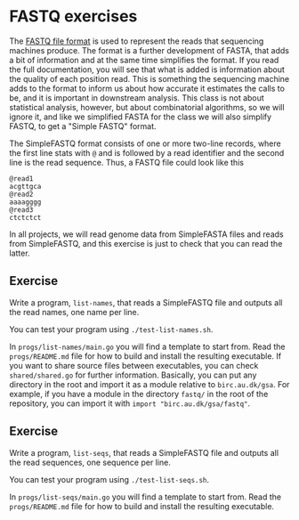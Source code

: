 # FASTQ exercises

The [FASTQ file format](https://en.wikipedia.org/wiki/FASTQ_format) is used to represent the reads that sequencing machines produce. The format is a further development of FASTA, that adds a bit of information and at the same time simplifies the format. If you read the full documentation, you will see that what is added is information about the quality of each position read. This is something the sequencing machine adds to the format to inform us about how accurate it estimates the calls to be, and it is important in downstream analysis. This class is not about statistical analysis, however, but about combinatorial algorithms, so we will ignore it, and like we simplified FASTA for the class we will also simplify FASTQ, to get a "Simple FASTQ" format.

The SimpleFASTQ format consists of one or more two-line records, where the first line stats with `@` and is followed by a read identifier and the second line is the read sequence. Thus, a FASTQ file could look like this

```
@read1
acgttgca
@read2
aaaagggg
@read3
ctctctct
```

In all projects, we will read genome data from SimpleFASTA files and reads from SimpleFASTQ, and this exercise is just to check that you can read the latter.

## Exercise

Write a program, `list-names`, that reads a SimpleFASTQ file and outputs all the read names, one name per line.

You can test your program using `./test-list-names.sh`.


In `progs/list-names/main.go` you will find a template to start from. Read the `progs/README.md` file for how to build and install the resulting executable. If you want to share source files between executables, you can check `shared/shared.go` for further information. Basically, you can put any directory in the root and import it as a module relative to `birc.au.dk/gsa`. For example, if you have a module in the directory `fastq/` in the root of the repository, you can import it with `import "birc.au.dk/gsa/fastq"`.


## Exercise

Write a program, `list-seqs`, that reads a SimpleFASTQ file and outputs all the read sequences, one sequence per line.

You can test your program using `./test-list-seqs.sh`.

In `progs/list-seqs/main.go` you will find a template to start from. Read the `progs/README.md` file for how to build and install the resulting executable.